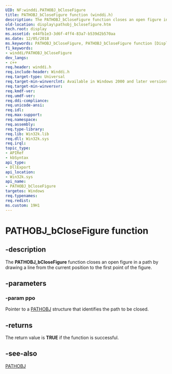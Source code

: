 ```yaml
---
UID: NF:winddi.PATHOBJ_bCloseFigure
title: PATHOBJ_bCloseFigure function (winddi.h)
description: The PATHOBJ_bCloseFigure function closes an open figure in a path by drawing a line from the current position to the first point of the figure.
old-location: display\pathobj_bclosefigure.htm
tech.root: display
ms.assetid: e44fb1e3-3d6f-4ff4-83a7-b539d2b570aa
ms.date: 12/05/2018
ms.keywords: PATHOBJ_bCloseFigure, PATHOBJ_bCloseFigure function [Display Devices], display.pathobj_bclosefigure, gdifncs_49059159-bb68-43f7-acd1-2ea665e0db93.xml, winddi/PATHOBJ_bCloseFigure
f1_keywords:
- winddi/PATHOBJ_bCloseFigure
dev_langs:
- c++
req.header: winddi.h
req.include-header: Winddi.h
req.target-type: Universal
req.target-min-winverclnt: Available in Windows 2000 and later versions of the Windows operating systems.
req.target-min-winversvr: 
req.kmdf-ver: 
req.umdf-ver: 
req.ddi-compliance: 
req.unicode-ansi: 
req.idl: 
req.max-support: 
req.namespace: 
req.assembly: 
req.type-library: 
req.lib: Win32k.lib
req.dll: Win32k.sys
req.irql: 
topic_type:
- APIRef
- kbSyntax
api_type:
- DllExport
api_location:
- Win32k.sys
api_name:
- PATHOBJ_bCloseFigure
targetos: Windows
req.typenames: 
req.redist: 
ms.custom: 19H1
---
```


# PATHOBJ_bCloseFigure function


## -description


The <b>PATHOBJ_bCloseFigure</b> function closes an open figure in a path by drawing a line from the current position to the first point of the figure.


## -parameters




### -param ppo

Pointer to a <a href="https://docs.microsoft.com/windows/desktop/api/winddi/ns-winddi-pathobj">PATHOBJ</a> structure that identifies the path to be closed.


## -returns



The return value is <b>TRUE</b> if the function is successful.




## -see-also




<a href="https://docs.microsoft.com/windows/desktop/api/winddi/ns-winddi-pathobj">PATHOBJ</a>
 

 


